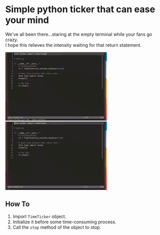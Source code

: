 # Simple python ticker that can ease your mind

We've all been there...staring at the empty terminal while your fans go crazy.  
I hope this relieves the intensity waiting for that return statement.

![Seconds Display](./assets/seconds.gif)
![Ticks Display](./assets/ticks.gif)

## How To

1. Import `TimeTicker` object.
2. Initialize it before some time-consuming process.
3. Call the `stop` method of the object to stop.
